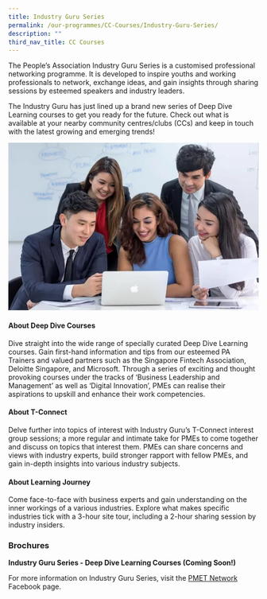 ```yaml
---
title: Industry Guru Series
permalink: /our-programmes/CC-Courses/Industry-Guru-Series/
description: ""
third_nav_title: CC Courses
---
```

The People’s Association Industry Guru Series is a customised professional networking programme. It is developed to inspire youths and working professionals to network, exchange ideas, and gain insights through sharing sessions by esteemed speakers and industry leaders. 

The Industry Guru has just lined up a brand new series of Deep Dive Learning courses to get you ready for the future. Check out what is available at your nearby community centres/clubs (CCs) and keep in touch with the latest growing and emerging trends!

<img style="width:600px" align="centre" src="/images/Programmes/CC%20Courses/IGuru%20webpage%20group%20photo.png">

#### About Deep Dive Courses

Dive straight into the wide range of specially curated Deep Dive Learning courses.  Gain first-hand information and tips from our esteemed PA Trainers and valued partners such as the Singapore Fintech Association, Deloitte Singapore, and Microsoft. Through a series of exciting and thought provoking courses under the tracks of ‘Business Leadership and Management’ as well as ‘Digital Innovation’, PMEs can realise their aspirations to upskill and enhance their work competencies.

#### About T-Connect

Delve further into topics of interest with Industry Guru’s T-Connect interest group sessions; a more regular and intimate take for PMEs to come together and discuss on topics that interest them.  PMEs can share concerns and views with industry experts, build stronger rapport with fellow PMEs, and gain in-depth insights into various industry subjects.

#### About Learning Journey 

Come face-to-face with business experts and gain understanding on the inner workings of a various industries. Explore what makes specific industries tick with a 3-hour site tour, including a 2-hour sharing session by industry insiders.

### Brochures
**Industry Guru Series - Deep Dive Learning Courses (Coming Soon!)**

 

For more information on Industry Guru Series, visit the [PMET Network](https://www.facebook.com/pmetnetwork) Facebook page.